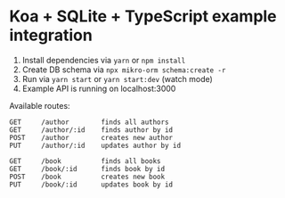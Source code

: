 # Koa + SQLite + TypeScript example integration

1. Install dependencies via `yarn` or `npm install`
2. Create DB schema via `npx mikro-orm schema:create -r`
3. Run via `yarn start` or `yarn start:dev` (watch mode)
4. Example API is running on localhost:3000

Available routes:

```
GET     /author        finds all authors
GET     /author/:id    finds author by id
POST    /author        creates new author
PUT     /author/:id    updates author by id
```

```
GET     /book          finds all books
GET     /book/:id      finds book by id
POST    /book          creates new book
PUT     /book/:id      updates book by id
```

